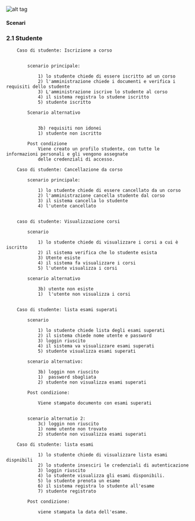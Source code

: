 ![alt tag](.png)

#### Scenari


###	2.1 Studente


		Caso di studente: Iscrizione a corso
	

			scenario principale:

				1) lo studente chiede di essere iscritto ad un corso
				2) l'amministrazione chiede i documenti e verifica i requisiti dello studente
				3) L'amministrazione iscrive lo studente al corso
				4) il sistema registra lo studene iscritto
				5) studente iscritto

			Scenario alternativo	

		
				3b) requisiti non idonei
				1) studente non iscritto

			Post condizione
				Viene creato un profilo studente, con tutte le informazioni personali e gli vengono assegnate
				delle credenziali di accesso.

		Caso di studente: Cancellazione da corso

			scenario principale:

				1) lo studente chiede di essere cancellato da un corso
				2) l'amministrazione cancella studente dal corso
				3) il sistema cancella lo studente 
				4) l'utente cancellato
	

		caso di studente: Visualizzazione corsi

			scenario 

				1) lo studente chiede di visualizzare i corsi a cui è iscritto
				2) il sistema verifica che lo studente esista
				3) Utente esiste
				4) il sistema fa visualizzare i corsi 
				5) l'utente visualizza i corsi
	
			scenario alternativo

				3b) utente non esiste
				1)  l'utente non visualizza i corsi


		Caso di studente: lista esami superati

			scenario
		
				1) lo studente chiede lista degli esami superati
				2) il sistema chiede nome utente e password
				3) loggin riuscito
				4) il sistema va visualizzare esami superati
				5) studente visualizza esami superati

			scenario alternativo:
		
				3b) loggin non riuscito
				1)  password sbagliata
				2) studente non visualizza esami superati
	
			Post condizione:

				Viene stampato documento con esami superati

		
			scenario alternatio 2:
				3c) loggin non riuscito
				1) nome utente non trovato
				2) studente non visualizza esami superati 

		Caso di studente: lista esami
		
				1) lo studente chiede di visualizzare lista esami dispnibili
				2) lo studente insesciri le credenziali di autenticazione
				3) loggin riuscito
				4) lo studente visualizza gli esami disponibili.
				5) lo studente prenota un esame
				6) il sistema registra lo studente all'esame
				7) studente registrato
	
			Post condizione:
		
				viene stampata la data dell'esame.






	

